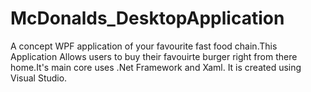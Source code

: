 # McDonalds_DesktopApplication
 A concept WPF application of your favourite fast food chain.This Application Allows users to buy their favouirte burger right from there home.It's main core uses .Net Framework and Xaml. It is created using Visual Studio.
 

